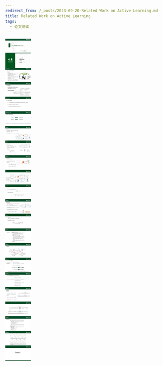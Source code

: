 ```yaml
---
redirect_from: /_posts/2023-09-20-Related Work on Active Learning.md
title: Related Work on Active Learning
tags:
  - 论文阅读
---
```




![](https://raw.githubusercontent.com/liyle3/picgo-resources/main/202503051741389.png)

